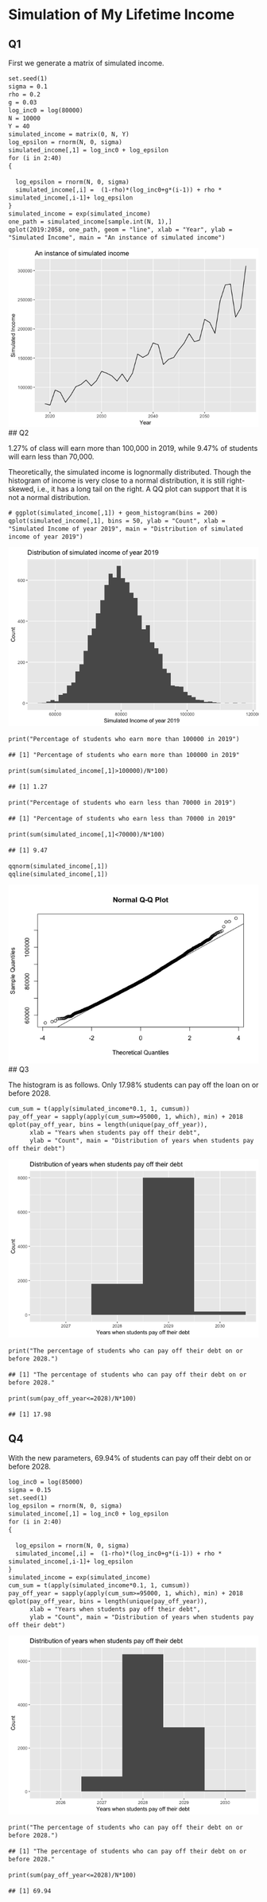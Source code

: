 Simulation of My Lifetime Income
================================

Q1
--

First we generate a matrix of simulated income.

    set.seed(1)
    sigma = 0.1
    rho = 0.2
    g = 0.03
    log_inc0 = log(80000)
    N = 10000
    Y = 40
    simulated_income = matrix(0, N, Y)
    log_epsilon = rnorm(N, 0, sigma)
    simulated_income[,1] = log_inc0 + log_epsilon
    for (i in 2:40)
    {
      
      log_epsilon = rnorm(N, 0, sigma)
      simulated_income[,i] =  (1-rho)*(log_inc0+g*(i-1)) + rho * simulated_income[,i-1]+ log_epsilon
    }
    simulated_income = exp(simulated_income)
    one_path = simulated_income[sample.int(N, 1),]
    qplot(2019:2058, one_path, geom = "line", xlab = "Year", ylab = "Simulated Income", main = "An instance of simulated income")

![](simulation_assignment_files/figure-markdown_strict/unnamed-chunk-2-1.png)
\#\# Q2

1.27% of class will earn more than 100,000 in 2019, while 9.47% of
students will earn less than 70,000.

Theoretically, the simulated income is lognormally distributed. Though
the histogram of income is very close to a normal distribution, it is
still right-skewed, i.e., it has a long tail on the right. A QQ plot can
support that it is not a normal distribution.

    # ggplot(simulated_income[,1]) + geom_histogram(bins = 200)
    qplot(simulated_income[,1], bins = 50, ylab = "Count", xlab = "Simulated Income of year 2019", main = "Distribution of simulated income of year 2019")

![](simulation_assignment_files/figure-markdown_strict/unnamed-chunk-3-1.png)

    print("Percentage of students who earn more than 100000 in 2019")

    ## [1] "Percentage of students who earn more than 100000 in 2019"

    print(sum(simulated_income[,1]>100000)/N*100)

    ## [1] 1.27

    print("Percentage of students who earn less than 70000 in 2019")

    ## [1] "Percentage of students who earn less than 70000 in 2019"

    print(sum(simulated_income[,1]<70000)/N*100)

    ## [1] 9.47

    qqnorm(simulated_income[,1])
    qqline(simulated_income[,1])

![](simulation_assignment_files/figure-markdown_strict/unnamed-chunk-3-2.png)
\#\# Q3

The histogram is as follows. Only 17.98% students can pay off the loan
on or before 2028.

    cum_sum = t(apply(simulated_income*0.1, 1, cumsum))
    pay_off_year = sapply(apply(cum_sum>=95000, 1, which), min) + 2018
    qplot(pay_off_year, bins = length(unique(pay_off_year)), 
          xlab = "Years when students pay off their debt",
          ylab = "Count", main = "Distribution of years when students pay off their debt")

![](simulation_assignment_files/figure-markdown_strict/unnamed-chunk-4-1.png)

    print("The percentage of students who can pay off their debt on or before 2028.")

    ## [1] "The percentage of students who can pay off their debt on or before 2028."

    print(sum(pay_off_year<=2028)/N*100)

    ## [1] 17.98

Q4
--

With the new parameters, 69.94% of students can pay off their debt on or
before 2028.

    log_inc0 = log(85000)
    sigma = 0.15
    set.seed(1)
    log_epsilon = rnorm(N, 0, sigma)
    simulated_income[,1] = log_inc0 + log_epsilon
    for (i in 2:40)
    {
      
      log_epsilon = rnorm(N, 0, sigma)
      simulated_income[,i] =  (1-rho)*(log_inc0+g*(i-1)) + rho * simulated_income[,i-1]+ log_epsilon
    }
    simulated_income = exp(simulated_income)
    cum_sum = t(apply(simulated_income*0.1, 1, cumsum))
    pay_off_year = sapply(apply(cum_sum>=95000, 1, which), min) + 2018
    qplot(pay_off_year, bins = length(unique(pay_off_year)), 
          xlab = "Years when students pay off their debt",
          ylab = "Count", main = "Distribution of years when students pay off their debt")

![](simulation_assignment_files/figure-markdown_strict/unnamed-chunk-5-1.png)

    print("The percentage of students who can pay off their debt on or before 2028.")

    ## [1] "The percentage of students who can pay off their debt on or before 2028."

    print(sum(pay_off_year<=2028)/N*100)

    ## [1] 69.94
